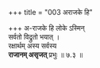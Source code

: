 +++
title = "003 अराजके हि"

+++
अ-राजके हि लोके ऽस्मिन्  
सर्वतो विद्रुतो भयात् ।  
रक्षार्थम् अस्य सर्वस्य  
**राजानम् असृजत्** प्रभुः  ॥ ७.३ ॥